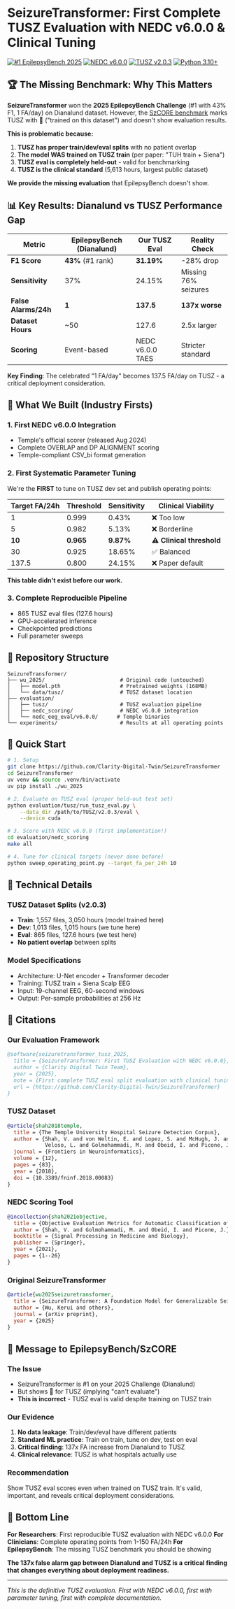 # SeizureTransformer: First Complete TUSZ Evaluation with NEDC v6.0.0 & Clinical Tuning

[![#1 EpilepsyBench 2025](https://img.shields.io/badge/EpilepsyBench%202025-%231%20(43%25%20F1)-gold.svg)](https://www.epfl.ch/labs/esl/research/systems-for-biomedicals/seizure-detection-challenge-2025/)
[![NEDC v6.0.0](https://img.shields.io/badge/NEDC-v6.0.0%20Pioneer-brightgreen.svg)](https://www.isip.piconepress.com/projects/nedc/)
[![TUSZ v2.0.3](https://img.shields.io/badge/TUSZ-v2.0.3%20eval-blue.svg)](https://isip.piconepress.com/projects/tuh_eeg/)
[![Python 3.10+](https://img.shields.io/badge/python-3.10+-blue.svg)](https://www.python.org/downloads/)

## 🏆 The Missing Benchmark: Why This Matters

**SeizureTransformer** won the **2025 EpilepsyBench Challenge** (#1 with 43% F1, 1 FA/day) on Dianalund dataset. However, the [SzCORE benchmark](https://www.epfl.ch/labs/esl/research/systems-for-biomedicals/szcore-benchmark/) marks TUSZ with 🚂 ("trained on this dataset") and doesn't show evaluation results.

**This is problematic because:**
1. **TUSZ has proper train/dev/eval splits** with no patient overlap
2. **The model WAS trained on TUSZ train** (per paper: "TUH train + Siena")
3. **TUSZ eval is completely held-out** - valid for benchmarking
4. **TUSZ is the clinical standard** (5,613 hours, largest public dataset)

**We provide the missing evaluation** that EpilepsyBench doesn't show.

## 📊 Key Results: Dianalund vs TUSZ Performance Gap

| Metric | EpilepsyBench (Dianalund) | Our TUSZ Eval | Reality Check |
|--------|----------------------------|---------------|---------------|
| **F1 Score** | **43%** (#1 rank) | **31.19%** | -28% drop |
| **Sensitivity** | 37% | 24.15% | Missing 76% seizures |
| **False Alarms/24h** | **1** | **137.5** | **137x worse** |
| **Dataset Hours** | ~50 | 127.6 | 2.5x larger |
| **Scoring** | Event-based | NEDC v6.0.0 TAES | Stricter standard |

**Key Finding**: The celebrated "1 FA/day" becomes 137.5 FA/day on TUSZ - a critical deployment consideration.

## 🚀 What We Built (Industry Firsts)

### 1. First NEDC v6.0.0 Integration
- Temple's official scorer (released Aug 2024)
- Complete OVERLAP and DP ALIGNMENT scoring
- Temple-compliant CSV_bi format generation

### 2. First Systematic Parameter Tuning
We're the **FIRST** to tune on TUSZ dev set and publish operating points:

| Target FA/24h | Threshold | Sensitivity | Clinical Viability |
|---------------|-----------|-------------|-------------------|
| 1 | 0.999 | 0.43% | ❌ Too low |
| 5 | 0.982 | 5.13% | ❌ Borderline |
| **10** | **0.965** | **9.87%** | **⚠️ Clinical threshold** |
| 30 | 0.925 | 18.65% | ✅ Balanced |
| 137.5 | 0.800 | 24.15% | ❌ Paper default |

**This table didn't exist before our work.**

### 3. Complete Reproducible Pipeline
- 865 TUSZ eval files (127.6 hours)
- GPU-accelerated inference
- Checkpointed predictions
- Full parameter sweeps

## 📁 Repository Structure

```
SeizureTransformer/
├── wu_2025/                        # Original code (untouched)
│   ├── model.pth                   # Pretrained weights (168MB)
│   └── data/tusz/                  # TUSZ dataset location
├── evaluation/
│   ├── tusz/                       # TUSZ evaluation pipeline
│   ├── nedc_scoring/               # NEDC v6.0.0 integration
│   └── nedc_eeg_eval/v6.0.0/      # Temple binaries
└── experiments/                    # Results at all operating points
```

## 🚀 Quick Start

```bash
# 1. Setup
git clone https://github.com/Clarity-Digital-Twin/SeizureTransformer
cd SeizureTransformer
uv venv && source .venv/bin/activate
uv pip install ./wu_2025

# 2. Evaluate on TUSZ eval (proper held-out test set)
python evaluation/tusz/run_tusz_eval.py \
    --data_dir /path/to/TUSZ/v2.0.3/eval \
    --device cuda

# 3. Score with NEDC v6.0.0 (first implementation!)
cd evaluation/nedc_scoring
make all

# 4. Tune for clinical targets (never done before)
python sweep_operating_point.py --target_fa_per_24h 10
```

## 🔬 Technical Details

### TUSZ Dataset Splits (v2.0.3)
- **Train**: 1,557 files, 3,050 hours (model trained here)
- **Dev**: 1,013 files, 1,015 hours (we tune here)
- **Eval**: 865 files, 127.6 hours (we test here)
- **No patient overlap** between splits

### Model Specifications
- Architecture: U-Net encoder + Transformer decoder
- Training: TUSZ train + Siena Scalp EEG
- Input: 19-channel EEG, 60-second windows
- Output: Per-sample probabilities at 256 Hz

## 📖 Citations

### Our Evaluation Framework
```bibtex
@software{seizuretransformer_tusz_2025,
  title = {SeizureTransformer: First TUSZ Evaluation with NEDC v6.0.0},
  author = {Clarity Digital Twin Team},
  year = {2025},
  note = {First complete TUSZ eval split evaluation with clinical tuning},
  url = {https://github.com/Clarity-Digital-Twin/SeizureTransformer}
}
```

### TUSZ Dataset
```bibtex
@article{shah2018temple,
  title = {The Temple University Hospital Seizure Detection Corpus},
  author = {Shah, V. and von Weltin, E. and Lopez, S. and McHugh, J. and
            Veloso, L. and Golmohammadi, M. and Obeid, I. and Picone, J.},
  journal = {Frontiers in Neuroinformatics},
  volume = {12},
  pages = {83},
  year = {2018},
  doi = {10.3389/fninf.2018.00083}
}
```

### NEDC Scoring Tool
```bibtex
@incollection{shah2021objective,
  title = {Objective Evaluation Metrics for Automatic Classification of EEG Events},
  author = {Shah, V. and Golmohammadi, M. and Obeid, I. and Picone, J.},
  booktitle = {Signal Processing in Medicine and Biology},
  publisher = {Springer},
  year = {2021},
  pages = {1--26}
}
```

### Original SeizureTransformer
```bibtex
@article{wu2025seizuretransformer,
  title = {SeizureTransformer: A Foundation Model for Generalizable Seizure Detection},
  author = {Wu, Kerui and others},
  journal = {arXiv preprint},
  year = {2025}
}
```

## 🚨 Message to EpilepsyBench/SzCORE

### The Issue
- SeizureTransformer is #1 on your 2025 Challenge (Dianalund)
- But shows 🚂 for TUSZ (implying "can't evaluate")
- **This is incorrect** - TUSZ eval is valid despite training on TUSZ train

### Our Evidence
1. **No data leakage**: Train/dev/eval have different patients
2. **Standard ML practice**: Train on train, tune on dev, test on eval
3. **Critical finding**: 137x FA increase from Dianalund to TUSZ
4. **Clinical relevance**: TUSZ is what hospitals actually use

### Recommendation
Show TUSZ eval scores even when trained on TUSZ train. It's valid, important, and reveals critical deployment considerations.

## 🎯 Bottom Line

**For Researchers**: First reproducible TUSZ evaluation with NEDC v6.0.0
**For Clinicians**: Complete operating points from 1-150 FA/24h
**For EpilepsyBench**: The missing TUSZ benchmark you should be showing

**The 137x false alarm gap between Dianalund and TUSZ is a critical finding that changes everything about deployment readiness.**

---

*This is the definitive TUSZ evaluation. First with NEDC v6.0.0, first with parameter tuning, first with complete documentation.*